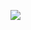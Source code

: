 ![](https://www.google.com/url?sa=i&url=https%3A%2F%2Fwww.redbubble.com%2Fi%2Fsticker%2FFunny-Photo-Bomb-Prints-Silly-Monkey-Boo-Awesome-Novelty-Meme-Animals-Fashion-and-Decor-by-MrGiftee%2F100499558.EJUG5&psig=AOvVaw2A2OOrIOmOuQwE05WtHm8k&ust=1735265985223000&source=images&cd=vfe&opi=89978449&ved=0CBEQjRxqFwoTCLCx5PyvxIoDFQAAAAAdAAAAABAE)

